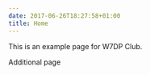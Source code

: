 ```yaml
---
date: 2017-06-26T18:27:58+01:00
title: Home
---
```

This is an example page for W7DP Club.



Additional page